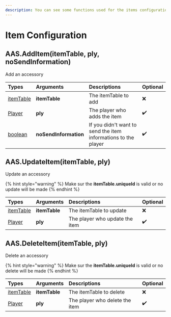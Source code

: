 ```yaml
---
description: You can see some functions used for the items configuration
---
```


# Item Configuration

## AAS.AddItem\(itemTable, ply, noSendInformation\)

Add an accessory

| Types | Arguments | Descriptions | Optional |
| :--- | :--- | :--- | :--- |
| [itemTable](../structs/item-table.md) | **itemTable** | The itemTable to add | ❌ |
| [Player](https://wiki.facepunch.com/gmod/Player) | **ply** | The player who adds the item | ✔️ |
| [boolean](https://www.lua.org/pil/2.2.html) | **noSendInformation** | If you didn't want to send the item informations to the player | ✔️ |

## AAS.UpdateItem\(itemTable, ply\)

Update an accessory

{% hint style="warning" %}
Make sur the **itemTable.uniqueId** is valid or no update will be made
{% endhint %}

| Types | Arguments | Descriptions | Optional |
| :--- | :--- | :--- | :--- |
| [itemTable](../structs/item-table.md) | **itemTable** | The itemTable to update | ❌ |
| [Player](https://wiki.facepunch.com/gmod/Player) | **ply** | The player who update the item | ✔️ |

## AAS.DeleteItem\(itemTable, ply\)

Delete an accessory

{% hint style="warning" %}
Make sur the **itemTable.uniqueId** is valid or no delete will be made
{% endhint %}

| Types | Arguments | Descriptions | Optional |
| :--- | :--- | :--- | :--- |
| [itemTable](../structs/item-table.md) | **itemTable** | The itemTable to delete | ❌ |
| [Player](https://wiki.facepunch.com/gmod/Player) | **ply** | The player who delete the item | ✔️ |

